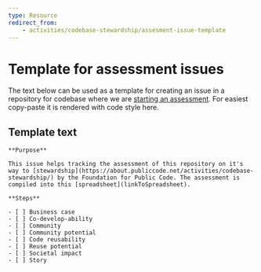```yaml
---
type: Resource
redirect_from:
    - activities/codebase-stewardship/assesment-issue-template
---
```


# Template for assessment issues

The text below can be used as a template for creating an issue in a repository for codebase where we are [starting an assessment](open-assessment.md). For easiest copy-paste it is rendered with code style here.

## Template text

```
**Purpose**

This issue helps tracking the assessment of this repository on it's way to [stewardship](https://about.publiccode.net/activities/codebase-stewardship/) by the Foundation for Public Code. The assessment is compiled into this [spreadsheet](linkToSpreadsheet).

**Steps**

- [ ] Business case
- [ ] Co-develop-ability
- [ ] Community
- [ ] Community potential
- [ ] Code reusability
- [ ] Reuse potential
- [ ] Societal impact
- [ ] Story
```

